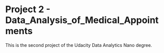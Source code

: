 # Project 2 - Data_Analysis_of_Medical_Appointments
This is the second project of the Udacity Data Analytics Nano degree.

